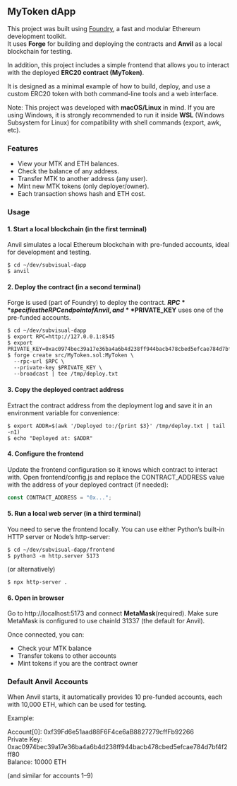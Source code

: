 ## MyToken dApp 

This project was built using [Foundry](https://book.getfoundry.sh/), a fast and modular Ethereum development toolkit.  
It uses **Forge** for building and deploying the contracts and **Anvil** as a local blockchain for testing.

In addition, this project includes a simple frontend that allows you to interact with the deployed **ERC20 contract (MyToken)**.

It is designed as a minimal example of how to build, deploy, and use a custom ERC20 token with both command-line tools and a web interface.

Note: This project was developed with **macOS/Linux** in mind.
If you are using Windows, it is strongly recommended to run it inside **WSL** (Windows Subsystem for Linux) for compatibility with shell commands (export, awk, etc).

### Features

- View your MTK and ETH balances.
- Check the balance of any address.
- Transfer MTK to another address (any user).
- Mint new MTK tokens (only deployer/owner).
- Each transaction shows hash and ETH cost.

### Usage

#### 1. Start a local blockchain (in the first terminal)

Anvil simulates a local Ethereum blockchain with pre-funded accounts, ideal for development and testing.

```shell
$ cd ~/dev/subvisual-dapp
$ anvil
```

#### 2. Deploy the contract (in a second terminal)

Forge is used (part of Foundry) to deploy the contract.
**$RPC** specifies the RPC endpoint of Anvil, and **$PRIVATE_KEY** uses one of the pre-funded accounts.

```shell
$ cd ~/dev/subvisual-dapp
$ export RPC=http://127.0.0.1:8545
$ export PRIVATE_KEY=0xac0974bec39a17e36ba4a6b4d238ff944bacb478cbed5efcae784d7bf4f2ff80
$ forge create src/MyToken.sol:MyToken \
  --rpc-url $RPC \
  --private-key $PRIVATE_KEY \
  --broadcast | tee /tmp/deploy.txt
```
#### 3. Copy the deployed contract address

Extract the contract address from the deployment log and save it in an environment variable for convenience:

```shell
$ export ADDR=$(awk '/Deployed to:/{print $3}' /tmp/deploy.txt | tail -n1)
$ echo "Deployed at: $ADDR"
```

#### 4. Configure the frontend

Update the frontend configuration so it knows which contract to interact with.
Open frontend/config.js and replace the CONTRACT_ADDRESS value with the address of your deployed contract (if needed):

```js
const CONTRACT_ADDRESS = "0x...";
```

#### 5. Run a local web server (in a third terminal)

You need to serve the frontend locally. You can use either Python’s built-in HTTP server or Node’s http-server:

```shell
$ cd ~/dev/subvisual-dapp/frontend
$ python3 -m http.server 5173
```
(or alternatively)

```shell
$ npx http-server .
```

#### 6. Open in browser

Go to http://localhost:5173 and connect **MetaMask**(required).
Make sure MetaMask is configured to use chainId 31337 (the default for Anvil).

Once connected, you can:
- Check your MTK balance
- Transfer tokens to other accounts
- Mint tokens if you are the contract owner

### Default Anvil Accounts

When Anvil starts, it automatically provides 10 pre-funded accounts, each with 10,000 ETH, which can be used for testing.

Example:

Account[0]: 0xf39Fd6e51aad88F6F4ce6aB8827279cffFb92266  
Private Key: 0xac0974bec39a17e36ba4a6b4d238ff944bacb478cbed5efcae784d7bf4f2ff80  
Balance: 10000 ETH  

(and similar for accounts 1–9)

